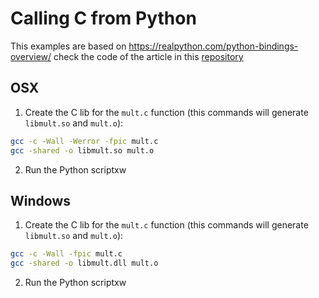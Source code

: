 # Calling C from Python

This examples are based on https://realpython.com/python-bindings-overview/ check the code of the article in this [repository](https://github.com/realpython/materials/tree/master/python-bindings?__s=r78ehzuts6ons1inr7pe)

## OSX
1. Create the C lib for the `mult.c` function (this commands will generate `libmult.so` and `mult.o`):
```bash
gcc -c -Wall -Werror -fpic mult.c
gcc -shared -o libmult.so mult.o
```
2. Run the Python scriptxw

## Windows
1. Create the C lib for the `mult.c` function (this commands will generate `libmult.so` and `mult.o`):
```bash
gcc -c -Wall -fpic mult.c
gcc -shared -o libmult.dll mult.o
```
2. Run the Python scriptxw
